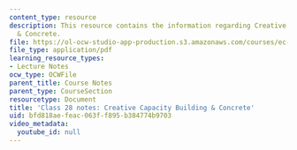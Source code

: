```yaml
---
content_type: resource
description: This resource contains the information regarding Creative Capacity Building
  & Concrete.
file: https://ol-ocw-studio-app-production.s3.amazonaws.com/courses/ec-701j-d-lab-i-development-fall-2009/bfd818aefeac063ff895b384774b9703_MITEC_701JF09_lec28_notes.pdf
file_type: application/pdf
learning_resource_types:
- Lecture Notes
ocw_type: OCWFile
parent_title: Course Notes
parent_type: CourseSection
resourcetype: Document
title: 'Class 28 notes: Creative Capacity Building & Concrete'
uid: bfd818ae-feac-063f-f895-b384774b9703
video_metadata:
  youtube_id: null
---
```

